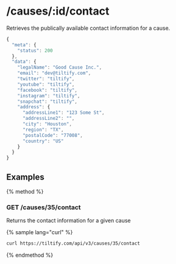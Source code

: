 # /causes/:id/contact

Retrieves the publically available contact information for a cause.

```js
{
  "meta": {
    "status": 200
  },
  "data": {
    "legalName": "Good Cause Inc.",
    "email": "dev@tiltify.com",
    "twitter": "tiltify",
    "youtube": "tiltify",
    "facebook": "tiltify",
    "instagram": "tiltify",
    "snapchat": "tiltify",
    "address": {
      "addressLine1": "123 Some St",
      "addressLine2": "",
      "city": "Houston",
      "region": "TX",
      "postalCode": "77008",
      "country": "US"
    }
  }
}
```

## Examples

{% method %}
### GET /causes/35/contact
Returns the contact information for a given cause

{% sample lang="curl" %}
```bash
curl https://tiltify.com/api/v3/causes/35/contact
```

{% endmethod %}
